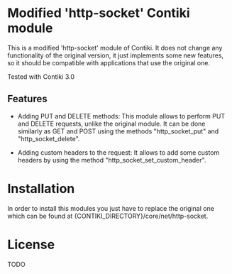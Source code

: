 Modified 'http-socket' Contiki module
=====================================

This is a modified 'http-socket' module of Contiki. It does not change any
functionality of the original version, it just implements some new features, so
it should be compatible with applications that use the original one.

Tested with Contiki 3.0

Features
--------

+ Adding PUT and DELETE methods: This module allows to perform PUT and DELETE
    requests, unlike the original module. It can be done similarly as GET
    and POST using the methods "http_socket_put" and "http_socket_delete".

+ Adding custom headers to the request: It allows to add some custom headers by
    using the method "http_socket_set_custom_header".


Installation
============

In order to install this modules you just have to replace the original one which
can be found at {CONTIKI_DIRECTORY}/core/net/http-socket.


License
=======
TODO